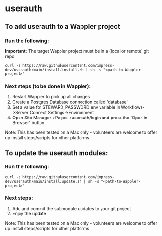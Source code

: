 # userauth

## To add userauth to a Wappler project

### Run the following:

**Important:** The target Wappler project must be in a (local or remote) git repo

```
curl -s https://raw.githubusercontent.com/impress-dev/userauth/main/install/install.sh | sh -s "<path-to-Wappler-project>"
```

### Next steps (to be done in Wappler):
1. Restart Wappler to pick up all changes
2. Create a Postgres Database connection called 'database'
3. Set a value for STEWARD_PASSWORD env variable in Workflows->Server Connect Settings->Environment
4. Open Site Manager->Pages->userauth/login and press the 'Open in Browser' button

Note: This has been tested on a Mac only - volunteers are welcome to offer up install steps/scripts for other platforms

## To update the userauth modules:

### Run the following:

```
curl -s https://raw.githubusercontent.com/impress-dev/userauth/main/install/update.sh | sh -s "<path-to-Wappler-project>"
```

### Next steps:
1. Add and commit the submodule updates to your git project
2. Enjoy the update

Note: This has been tested on a Mac only - volunteers are welcome to offer up install steps/scripts for other platforms
